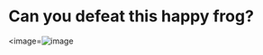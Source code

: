 # Can you defeat this happy frog?
<image=![image](https://github.com/user-attachments/assets/475d09a5-3422-4df8-84a2-f6073523b162)
